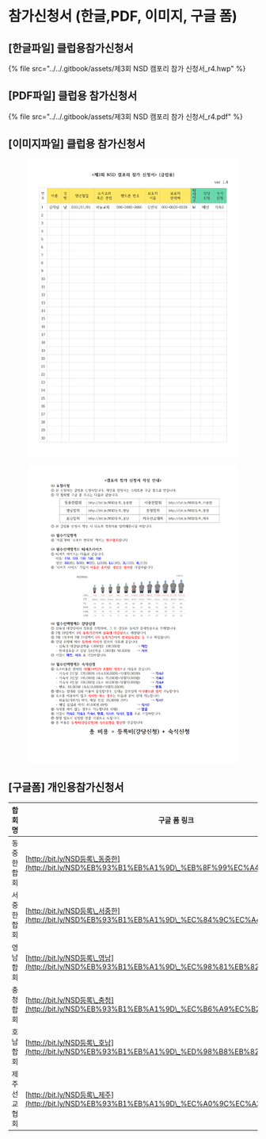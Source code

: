 # 참가신청서 (한글,PDF, 이미지, 구글 폼)

## \[한글파일] 클럽용참가신청서

{% file src="../../.gitbook/assets/제3회 NSD 캠포리 참가 신청서_r4.hwp" %}

## \[PDF파일] 클럽용  참가신청서

{% file src="../../.gitbook/assets/제3회 NSD 캠포리 참가 신청서_r4.pdf" %}

## \[이미지파일] 클럽용  참가신청서

<figure><img src="../../.gitbook/assets/제3회 NSD 캠포리 참가 신청서_r4001.png" alt=""><figcaption></figcaption></figure>

<figure><img src="../../.gitbook/assets/제3회 NSD 캠포리 참가 신청서_r4002.png" alt=""><figcaption></figcaption></figure>

## \[구글폼] 개인용참가신청서

| 합회명    | 구글 폼 링크                                                                                      |
| ------ | -------------------------------------------------------------------------------------------- |
| 동중한합회  | [http://bit.ly/NSD등록\_동중한](http://bit.ly/NSD%EB%93%B1%EB%A1%9D\_%EB%8F%99%EC%A4%91%ED%95%9C) |
| 서중한합회  | [http://bit.ly/NSD등록\_서중한](http://bit.ly/NSD%EB%93%B1%EB%A1%9D\_%EC%84%9C%EC%A4%91%ED%95%9C) |
| 영남합회   | [http://bit.ly/NSD등록\_영남](http://bit.ly/NSD%EB%93%B1%EB%A1%9D\_%EC%98%81%EB%82%A8)           |
| 충청합회   | [http://bit.ly/NSD등록\_충청](http://bit.ly/NSD%EB%93%B1%EB%A1%9D\_%EC%B6%A9%EC%B2%AD)           |
| 호남합회   | [http://bit.ly/NSD등록\_호남](http://bit.ly/NSD%EB%93%B1%EB%A1%9D\_%ED%98%B8%EB%82%A8)           |
| 제주선교협회 | [http://bit.ly/NSD등록\_제주](http://bit.ly/NSD%EB%93%B1%EB%A1%9D\_%EC%A0%9C%EC%A3%BC)           |

